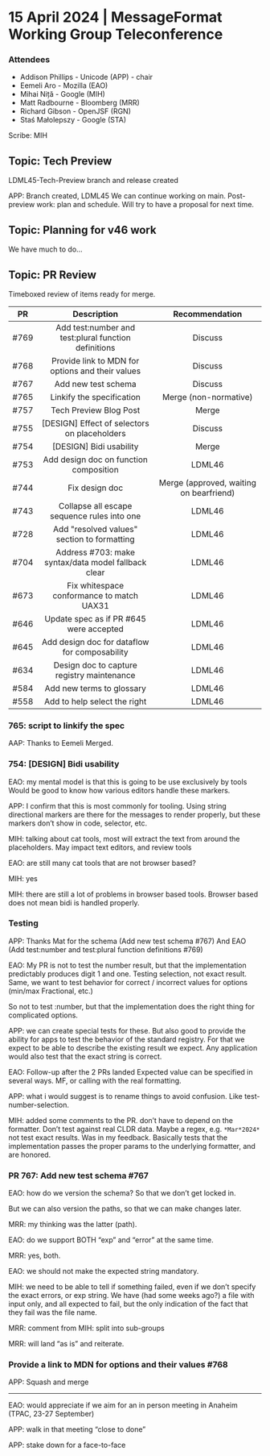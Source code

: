 # 15 April 2024 | MessageFormat Working Group Teleconference

### Attendees
- Addison Phillips - Unicode (APP) - chair
- Eemeli Aro - Mozilla (EAO)
- Mihai Niță - Google (MIH)
- Matt Radbourne - Bloomberg (MRR)
- Richard Gibson - OpenJSF (RGN)
- Staś Małolepszy - Google (STA)

Scribe: MIH

## Topic: Tech Preview

LDML45-Tech-Preview branch and release created

APP: Branch created, LDML45
We can continue working on main.
Post-preview work: plan and schedule. Will try to have a proposal for next time.

## Topic: Planning for v46 work
We have much to do…

## Topic: PR Review
Timeboxed review of items ready for merge.

|  PR  |                      Description                     |              Recommendation             |
|:----:|:----------------------------------------------------:|:---------------------------------------:|
| #769 | Add test:number and test:plural function definitions | Discuss                                 |
| #768 | Provide link to MDN for options and their values     | Discuss                                 |
| #767 | Add new test schema                                  | Discuss                                 |
| #765 | Linkify the specification                            | Merge (non-normative)                   |
| #757 | Tech Preview Blog Post                               | Merge                                   |
| #755 | [DESIGN] Effect of selectors on placeholders         | Discuss                                 |
| #754 | [DESIGN] Bidi usability                              | Merge                                   |
| #753 | Add design doc on function composition               | LDML46                                  |
| #744 | Fix design doc                                       | Merge (approved, waiting on bearfriend) |
| #743 | Collapse all escape sequence rules into one          | LDML46                                  |
| #728 | Add "resolved values" section to formatting          | LDML46                                  |
| #704 | Address #703: make syntax/data model fallback clear  | LDML46                                  |
| #673 | Fix whitespace conformance to match UAX31            | LDML46                                  |
| #646 | Update spec as if PR #645 were accepted              | LDML46                                  |
| #645 | Add design doc for dataflow for composability        | LDML46                                  |
| #634 | Design doc to capture registry maintenance           | LDML46                                  |
| #584 | Add new terms to glossary                            | LDML46                                  |
| #558 | Add <when> to help select the right <match>          | LDML46                                  |


### 765: script to linkify the spec

AAP: Thanks to Eemeli
Merged.

### 754: [DESIGN] Bidi usability

EAO: my mental model is that this is going to be use exclusively by tools
Would be good to know how various editors handle these markers.

APP: I confirm that this is most commonly for tooling.
Using string directional markers are there for the messages to render properly, but these markers don’t show in code, selector, etc.

MIH: talking about cat tools, most will extract the text from around the placeholders. May impact text editors, and review tools

EAO: are still many cat tools that are not browser based?

MIH: yes

MIH: there are still a lot of problems in browser based tools. Browser based does not mean bidi is handled properly.

### Testing

APP: Thanks Mat for the schema (Add new test schema #767)
And EAO (Add test:number and test:plural function definitions #769)

EAO: My PR is not to test the number result, but that the implementation predictably produces digit 1 and one. Testing selection, not exact result.
Same, we want to test behavior for correct / incorrect values for options (min/max Fractional, etc.)

So not to test :number, but that the implementation does the right thing for complicated options.

APP: we can create special tests for these.
But also good to provide the ability for apps to test the behavior of the standard registry.
For that we expect to be able to describe the existing result we expect.
Any application would also test that the exact string is correct.

EAO: Follow-up after the 2 PRs landed
Expected value can be specified in several ways. MF, or calling with the real formatting.

APP: what i would suggest is to rename things to avoid confusion.
Like test-number-selection.

MIH: added some comments to the PR. don’t have to depend on the formatter. Don’t test against real CLDR data. Maybe a regex, e.g. `*Mar*2024*` not test exact results. Was in my feedback.
Basically tests that the implementation passes the proper params to the underlying formatter, and are honored.

### PR 767: Add new test schema #767

EAO: how do we version the schema?
So that we don’t get locked in.

But we can also version the paths, so that we can make changes later.

MRR: my thinking was the latter (path).

EAO: do we support BOTH “exp” and “error” at the same time.

MRR: yes, both.

EAO: we should not make the expected string mandatory.

MIH: we need to be able to tell if something failed, even if we don’t specify the exact errors, or exp string.
We have (had some weeks ago?) a file with input only, and all expected to fail, but the only indication of the fact that they fail was the file name.

MRR: comment from MIH: split into sub-groups

MRR: will land “as is” and reiterate.

### Provide a link to MDN for options and their values #768

APP: Squash and merge

---

EAO: would appreciate if we aim for an in person meeting in Anaheim (TPAC, 23-27 September)

APP: walk in that meeting “close to done”

APP: stake down for a face-to-face


